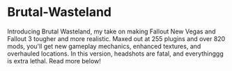 # Brutal-Wasteland
Introducing Brutal Wasteland, my take on making Fallout New Vegas and Fallout 3 tougher and more realistic. Maxed out at 255 plugins and over 820 mods, you'll get new gameplay mechanics, enhanced textures, and overhauled locations. In this version, headshots are fatal, and everythinggg is extra lethal. Read more below!
